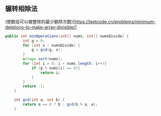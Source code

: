 ## 辗转相除法
(使数组可以被整除的最少删除次数)[https://leetcode.cn/problems/minimum-deletions-to-make-array-divisible/]
```java
public int minOperations(int[] nums, int[] numsDivide) {
        int g = 0;
        for (int x : numsDivide) {
            g = gcd(g, x);
        }
        Arrays.sort(nums);
        for (int i = 0; i < nums.length; i++){
            if (g % nums[i] == 0){
                return i;
            }
        } 
        return -1;
    }

    int gcd(int a, int b) {
        return a == 0 ? b : gcd(b % a, a);
    }
```
